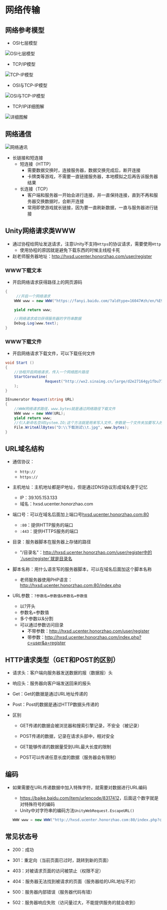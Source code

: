 # 网络传输

## 网络参考模型

- OSI七层模型

![OSI七层模型](https://s1.ax1x.com/2020/04/24/J0Xuw9.md.png)

- TCP/IP模型

![TCP-IP模型](https://s1.ax1x.com/2020/04/24/J0XVQU.md.png)

- OSI与TCP-IP模型

![OSI与TCP-IP模型](https://s1.ax1x.com/2020/04/24/J0XAzT.md.png)

- TCP/IP详细图解

![详细图解](https://s1.ax1x.com/2020/04/24/J0XneJ.md.gif)

## 网络通信

![网络通讯](https://s1.ax1x.com/2020/04/24/J0XZyF.md.jpg)

- 长链接和短连接
  - 短连接（HTTP）
    - 需要数据交换时，连接服务器，数据交换完成后，断开连接
    - 卡牌类等游戏，不需要一直链接服务器，本地模拟之后再告诉服务器结果
  - 长连接（TCP）
    - 客户端和服务器一开始会进行连接，并一直保持连接，直到不再和服务器交换数据时，会断开连接
    - 常用即使游戏就长链接，因为要一直刷新数据，一直与服务器进行链接

## Unity网络请求类WWW

- 通过协程给网址发送请求，注意Unity不支持`Https`的协议请求，需要使用`Http`
  - 使用协程的原因就是避免下载东西的时候主线程卡死
- 赵老师服务器地址：<http://hxsd.ucenter.honorzhao.com/user/register>

### **WWW下载文本**

- 开启网络请求获得路径上的网页源码

```c#
{
     //开启一个网络请求
    WWW www = new WWW("https://fanyi.baidu.com/?aldtype=16047#zh/en/%E9%93%AD%E6%96%87");

    yield return www;

    //网络请求成功获得服务器的字符串数据
    Debug.Log(www.text);
}
```

### **WWW下载文件**

- 开启网络请求下载文件，可以下载任何文件

```c#
void Start () 
{
    //协程开启网络请求，传入一个网络图片路径
    StartCoroutine(
                  Request("http://wx2.sinaimg.cn/large/d2e27164gy1fbu77brf5jj21hc0xc1kx.jpg")
    );
}

IEnumerator Request(string URL)
{
    //WWW网络请求路径，www.bytes就是通过网络路径下载文件
    WWW www = new WWW(URL);
    yield return www;
    //引入新命名空间System.IO;这个方法就是用来写入文件，参数是一个文件夹加要写入的文件名，第二个参数就是一个二进制文件
    File.WriteAllBytes("D:\\下载测试\\t.jpg", www.bytes);
}
```

## URL域名结构

- 通信协议：
  - `http://`
  - `https://`
- 主机地址：主机地址都是IP地址，但是通过DNS协议形成域名便于记忆
  - IP：39.105.153.133
  - 域名：hxsd.ucenter.honorzhao.com
- 端口号：可以在域名后面加上端口号<hxsd.ucenter.honorzhao.com:80>
  - `:80`：提供HTTP服务的端口
  - `:443`：提供HTTPS服务的端口

- 目录：服务器脚本在服务器上存储的路径
  - "/目录名"：http://hxsd.ucenter.honorzhao.com/user/register中的`/user/register`就是目录名
- 脚本名称：用什么语言写的服务器脚本，可以在域名后面加这个脚本名称
  - 老师服务器使用PHP语言：http://hxsd.ucenter.honorzhao.com:80/index.php
- URL参数：`?参数名=参数值&参数名=参数值`
  - 以?开头
  - 参数名=参数值
  - 多个参数以&分割
  - 可以通过参数访问目录
    - 不带参数：http://hxsd.ucenter.honorzhao.com/user/register
    - 带参数：http://hxsd.ucenter.honorzhao.com/index.php?c=user&a=register

## HTTP请求类型（GET和POST的区别）

- 请求头：客户端向服务器发送数据的报（数据报）头

- 响应头：服务器向客户端发送回来的报头

- Get：Get的数据是通过URL地址传递的

- Post：Post的数据是通过HTTP数据头传递的

- 区别

  - GET传递的数据会被浏览器和搜索引擎记录，不安全（被记录）

  - POST传递的数据，记录在请求头部中，相对安全

  - GET能够传递的数据量受到URL最大长度的限制

  -  POST可以传递任意长度的数据（服务器会有限制）

## 编码

- 如果需要在URL传递数据中加入特殊字符，就需要对数据进行URL编码

  - <https://baike.baidu.com/item/urlencode/8317412>，后面这个数字就是对特殊符号的编码
  - Unity中对字符串的编码方法`UnityWebRequest.EscapeURL()`

  ```C#
  WWW www = new WWW("http://hxsd.ucenter.honorzhao.com:80/index.php?c=user&a=register"+ UnityWebRequest.EscapeURL("&"));
  ```

## 常见状态号

- 200：成功

- 301：重定向（当前页面已过时，跳转到新的页面）

- 403：对被请求页面的访问被禁止（权限不足）

- 404：服务器无法找到被请求的页面（服务器给的URL地址不对）

- 500：服务器内部错误（服务器代码有错）

- 502：服务器响应失败（访问量过大，不能提供服务的就会收到）

